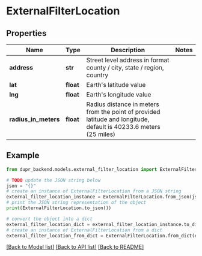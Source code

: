 # ExternalFilterLocation


## Properties

Name | Type | Description | Notes
------------ | ------------- | ------------- | -------------
**address** | **str** | Street level address in format county / city, state / region, country | 
**lat** | **float** | Earth&#39;s latitude value | 
**lng** | **float** | Earth&#39;s longitude value | 
**radius_in_meters** | **float** | Radius distance in meters from the point of provided latitude and longitude, default is 40233.6 meters (25 miles) | 

## Example

```python
from dupr_backend.models.external_filter_location import ExternalFilterLocation

# TODO update the JSON string below
json = "{}"
# create an instance of ExternalFilterLocation from a JSON string
external_filter_location_instance = ExternalFilterLocation.from_json(json)
# print the JSON string representation of the object
print(ExternalFilterLocation.to_json())

# convert the object into a dict
external_filter_location_dict = external_filter_location_instance.to_dict()
# create an instance of ExternalFilterLocation from a dict
external_filter_location_from_dict = ExternalFilterLocation.from_dict(external_filter_location_dict)
```
[[Back to Model list]](../README.md#documentation-for-models) [[Back to API list]](../README.md#documentation-for-api-endpoints) [[Back to README]](../README.md)


